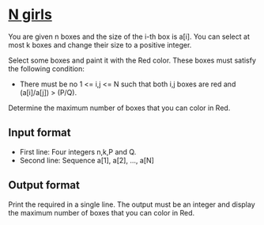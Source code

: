 # [N girls][link]

You are given n boxes and the size of the i-th box is a[i]. You can select at most k boxes and change their size to a positive integer.

Select some boxes and paint it with the Red color. These boxes must satisfy the following condition:

- There must be no 1 <= i,j <= N such that both i,j boxes are red and (a[i]/a[j]) > (P/Q).

Determine the maximum number of boxes that you can color in Red.

## Input format

- First line: Four integers n,k,P and Q.
- Second line: Sequence a[1], a[2], ..., a[N]

## Output format

Print the required in a single line. The output must be an integer and display the maximum number of boxes that you can color in Red.

[link]: https://www.hackerearth.com/practice/algorithms/searching/binary-search/practice-problems/algorithm/n-girls-bbd50a1d/
